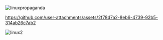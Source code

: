 
![linuxpropaganda](https://github.com/user-attachments/assets/cfa94872-6077-43af-bcf1-a4eca56cc7d6)


https://github.com/user-attachments/assets/2f78d7a2-8eb6-4739-92b5-314ab26c7ab2


![linux2](https://github.com/user-attachments/assets/9ef43f0f-aebb-4d4b-bdba-f340d071b2ee)

